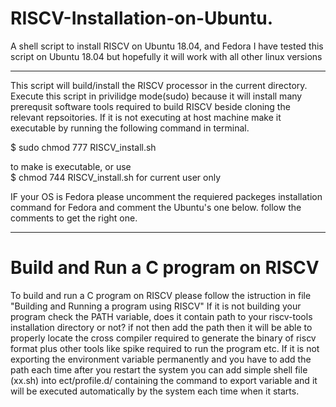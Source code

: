 # RISCV-Installation-on-Ubuntu.
A shell script to install RISCV on Ubuntu 18.04, and Fedora
I have tested this script on Ubuntu 18.04 but hopefully it will work with all other linux versions 
***************************************************************************
This script will build/install the RISCV processor in the current directory.
 Execute this script in privilidge mode(sudo) because it will install many prerequsit software tools required to 
 build RISCV beside  cloning the relevant repsoitories. 
If it is not executing at host machine make it executable by running the following command in terminal.

$ sudo chmod 777 RISCV_install.sh    

to make is executable, or use  
$ chmod 744 RISCV_install.sh for current user only

IF your OS is Fedora please uncomment the requiered packeges installation command for Fedora and comment 
the Ubuntu's one below. follow the comments to get the right one.  
******************************************************************************

# Build and Run a C program on RISCV
To build and run a C program on RISCV please follow the istruction in file "Building and Running a program using RISCV" 
If it is not building your program check the PATH variable, does it contain path to your riscv-tools installation directory or not? if not then add the path then it will be able to properly locate the cross compiler required to generate the binary of riscv format plus other tools like spike required to run the program etc.
If it is not exporting the environment variable permanently and you have to add the path each time after you restart the system you can add simple shell file (xx.sh) into ect/profile.d/ containing the command to export variable and it will be executed automatically by the system each time when it starts.
